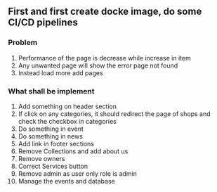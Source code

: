 ## First and first create docke image, do some CI/CD pipelines

### Problem

1. Performance of the page is decrease while increase in item
2. Any unwanted page will show the error page not found 
3. Instead load more add pages

### What shall be implement
1. Add something on header section
2. If click on any categories, it should redirect the page of shops and check the checkbox in categories
3. Do something in event
4. Do something in news
5. Add link in footer sections
6. Remove Collections and add about us
7. Remove owners
8. Correct Services button
9. Remove admin as user only role is admin
10. Manage the events and database 

